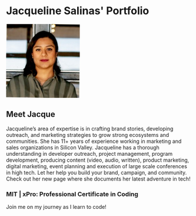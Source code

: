<html>
<body>
<h1> Jacqueline Salinas' Portfolio</h1>
<section>
<section>
<img src="bio_pic.jpeg" alt="Jacque Salinas" width="200" height="200">
<section>
<h2> Meet Jacque</h2>
<section>
<section>
<p> Jacqueline’s area of expertise is in crafting brand stories, developing outreach, and marketing strategies to grow strong ecosystems and communities. She has 11+ years of experience working in marketing and sales organizations in Silicon Valley. Jacqueline has a thorough understanding in developer outreach, project management, program development, producing content (video, audio, written), product marketing, digital marketing, event planning and execution of large scale conferences in high tech. Let her help you build your brand, campaign, and community. Check out her new page where she documents her latest adventure in tech!</p>
<section>
<section>
<h3> MIT | xPro: Professional Certificate in Coding</h3>
<section>
<p> Join me on my journey as I learn to code!<p/>
</html>
